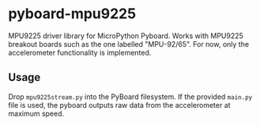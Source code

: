 # pyboard-mpu9225
MPU9225 driver library for MicroPython Pyboard. Works with MPU9225 breakout boards such as the one labelled "MPU-92/65". For now, only the accelerometer functionality is implemented.

## Usage
Drop `mpu9225stream.py` into the PyBoard filesystem. If the provided `main.py` file is used, the pyboard outputs raw data from the accelerometer at maximum speed.
